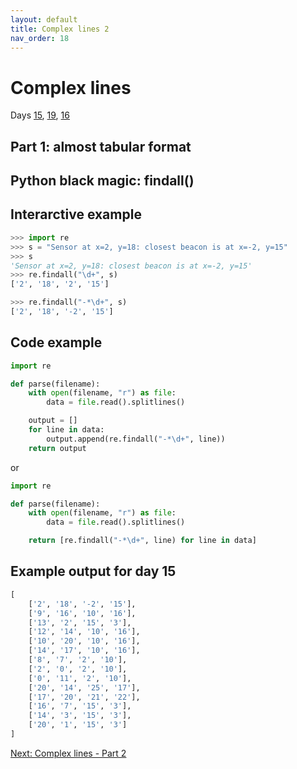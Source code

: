 ```yaml
---
layout: default
title: Complex lines 2
nav_order: 18
---
```

# Complex lines

Days [15](https://adventofcode.com/2022/day/15/input),
[19](https://adventofcode.com/2022/day/19/input),
[16](https://adventofcode.com/2022/day/16/input)

## Part 1: almost tabular format

## Python black magic: findall()

## Interarctive example

```python
>>> import re
>>> s = "Sensor at x=2, y=18: closest beacon is at x=-2, y=15"
>>> s
'Sensor at x=2, y=18: closest beacon is at x=-2, y=15'
>>> re.findall("\d+", s)
['2', '18', '2', '15']

>>> re.findall("-*\d+", s)
['2', '18', '-2', '15']
```

## Code example

```python
import re

def parse(filename):
    with open(filename, "r") as file:
        data = file.read().splitlines()

    output = []
    for line in data:
        output.append(re.findall("-*\d+", line))
    return output
```

or

```python
import re

def parse(filename):
    with open(filename, "r") as file:
        data = file.read().splitlines()

    return [re.findall("-*\d+", line) for line in data]
```

## Example output for day 15

```python
[
    ['2', '18', '-2', '15'],
    ['9', '16', '10', '16'],
    ['13', '2', '15', '3'],
    ['12', '14', '10', '16'],
    ['10', '20', '10', '16'],
    ['14', '17', '10', '16'],
    ['8', '7', '2', '10'],
    ['2', '0', '2', '10'],
    ['0', '11', '2', '10'],
    ['20', '14', '25', '17'],
    ['17', '20', '21', '22'],
    ['16', '7', '15', '3'],
    ['14', '3', '15', '3'],
    ['20', '1', '15', '3']
]
```

[Next: Complex lines - Part 2](./19.complex2.md)
